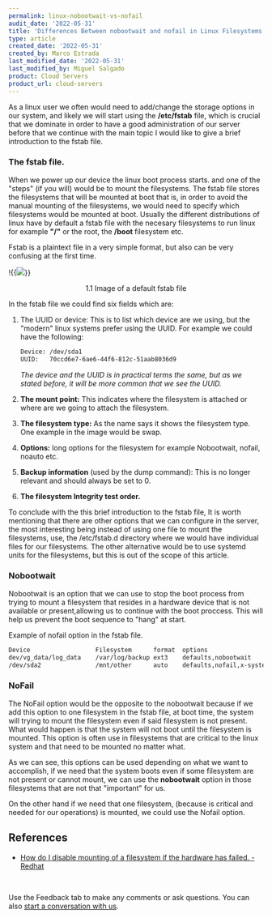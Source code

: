 ```yaml
---
permalink: linux-nobootwait-vs-nofail
audit_date: '2022-05-31'
title: 'Differences Between nobootwait and nofail in Linux Filesystems'
type: article
created_date: '2022-05-31'
created_by: Marco Estrada
last_modified_date: '2022-05-31'
last_modified_by: Miguel Salgado
product: Cloud Servers
product_url: cloud-servers
---
```


 As a linux user we often would need to add/change the storage options in our system, and likely we will start using the **/etc/fstab**  file, which is crucial that we dominate in order to have a good administration of our server before that we continue with the main topic I would like to give a brief introduction to the fstab file. 

### The fstab file.
When we power up our device the linux boot process starts. and one of the "steps" (if you will) would be to mount the filesystems. The fstab file stores the filesystems that will be mounted at boot that is, in order to avoid the manual mounting of the filesystems, we would need to specify which filesystems would be mounted at boot. Usually the different distributions of linux have by default a fstab file with the necesary filesystems to run linux for example **"/"** or the root, the **/boot** filesystem etc.

Fstab is a plaintext file in a very simple format, but also can be very confusing at the first time.

!{{<image src="Image1.png">}}
<p align="center">1.1 Image of a default fstab file

In the fstab file we could find six fields which are:

1. The UUID or device: This is to list which device are we using, but the "modern" linux systems prefer using the UUID. For example we could have the following:
    ```sh
    Device: /dev/sda1
    UUID:   70ccd6e7-6ae6-44f6-812c-51aab8036d9
    ```
    *The device and the UUID is in practical terms the same, but as we stated before, it will be more common that we see the UUID.*

2. **The mount point:** This indicates where the filesystem is attached or where are we going to attach the filesystem.
3. **The filesystem type:** As the name says it shows the filesystem type. One example in the image would be swap.
4. **Options:** long options for the filesystem for example Nobootwait, nofail, noauto etc.
5. **Backup information** (used by the dump command): This is no longer relevant and should always be set to 0.
6. **The filesystem Integrity test order.**

To conclude with the this brief introduction to the fstab file, It is worth mentioning that there are other options that we can configure in the server, the most interesting being instead of using one file to mount the filesystems, use, the /etc/fstab.d directory where we would have individual files for our filesystems. The other alternative would be to use systemd units for the filesystems, but this is out of the scope of this article.

### Nobootwait
Nobootwait is an option that we can use to stop the boot process from trying to mount a filesystem that resides in a hardware device that is not available or present,allowing us to continue with the boot proccess. This will help us prevent the boot sequence to "hang" at start.

Example of nofail option in the fstab file.
```sh
Device		            Filesystem	    format  options		                                min max
dev/vg_data/log_data    /var/log/backup ext3    defaults,nobootwait                         1   2
/dev/sda2               /mnt/other      auto    defaults,nofail,x-systemd.device-timeout=9  0   2
```

### NoFail
The NoFail option would be the opposite to the nobootwait because if we add this option to one filesystem in the fstab file, at boot time, the system will trying to mount the filesystem even if said filesystem  is not present. What would happen is that the system will not boot until the filesystem is mounted. This option is often use in filesystems that are critical to the linux system and that need to be mounted no matter what.

As we can see, this options can be used depending on what we want to accomplish, if we need that the system boots even if some filesystem are not present or cannot mount, we can use the **nobootwait** option in those filesystems that are not that "important" for us.

On the other hand if we need that one filesystem, (because is critical and needed for our operations) is mounted, we could use the Nofail option.

## References
- [How do I disable mounting of a filesystem if the hardware has failed. - Redhat](https://access.redhat.com/solutions/343003)
<br>

Use the Feedback tab to make any comments or ask questions. You can also [start a conversation with us](https://www.rackspace.com/contact).
